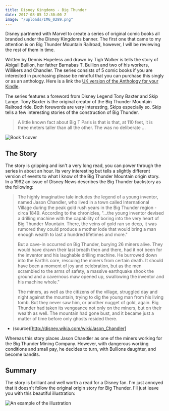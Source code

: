 ```yaml
---
title: Disney Kingdoms - Big Thunder
date: 2017-08-05 12:30:00 Z
image: "/uploads/IMG_0289.png"
---
```


Disney partnered with Marvel to create a series of original comic books all branded under the Disney Kingdoms banner. The first one that came to my attention is on Big Thunder Mountain Railroad, however, I will be reviewing the rest of them in time. 

Written by Dennis Hopeless and drawn by Tigh Walker is tells the story of Abigail Bullion, her father Barnabas T. Bullion and two of his workers, Willikers and Chandler. The series consists of 5 comic books if you are interested in purchasing please be mindful that you can purchase this singly or as an anthology. Here is a link the [UK version of the Anthology for your Kindle](http://amzn.to/2hVaeE5).

The series features a foreword from Disney Legend Tony Baxter and Skip Lange. Tony Baxter is the original creator of the Big Thunder Mountain Railroad ride. Both forewords are very interesting, Skips especially so. Skip tells a few interesting stories of the construction of Big Thunder.

> A little known fact about Big T Paris is that is that, at 110 feet, it is three meters taller than all the other. The was no deliberate ...

![Book 1 cover](/uploads/IMG_0290.jpg)

## The Story

The story is gripping and isn't a very long read, you can power through the series in about an hour. Its very interesting but tells a slightly different version of events to what I know of the Big Thunder Mountain origin story. In a 1992 an issue of Disney News describes the Big Thunder backstory as the following:

> The highly imaginative tale includes the legend of a young inventor, named Jason Chandler, who lived in a town called International Village during the peak gold rush years in the Big Thunder region - circa 1849. According to the chronicles, "...the young inventor devised a drilling machine with the capability of boring into the very heart of Big Thunder Mountain. There, the veins of gold ran so deep, it was rumored they could produce a mother lode that would bring a man enough wealth to last a hundred lifetimes and more."
>
> But a cave-in occurred on Big Thunder, burying 26 miners alive. They would have drawn their last breath then and there, had it not been for the inventor and his laughable drilling machine. He burrowed down into the Earth’s core, rescuing the miners from certain death. It should have been a moment of joy and celebration, but as the men scrambled to the arms of safety, a massive earthquake shook the ground and a cavernous maw opened up, swallowing the inventor and his machine whole."
>
> The miners, as well as the citizens of the village, struggled day and night against the mountain, trying to dig the young man from his living tomb. But they never saw him, or another nugget of gold, again. Big Thunder had taken its vengeance not only on the miners, but on their wealth as well. The mountain had gone bust, and it became just a matter of time before only ghosts resided there.
- (source)[http://disney.wikia.com/wiki/Jason_Chandler] 

Whereas this story places Jason Chandler as one of the miners working for the Big Thunder Mining Company. However, with dangerous working conditions and small pay, he decides to turn, with Bullions daughter, and become bandits.

## Summary

The story is brilliant and well worth a read for a Disney fan. I'm just annoyed that it doesn't follow the original origin story for Big Thunder. I'll just leave you with this beautiful illustration:

![An example of the illustration](/uploads/IMG_0291.png)